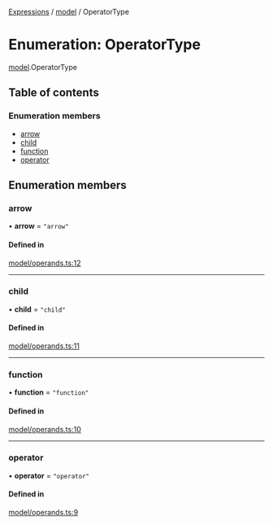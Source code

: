 [Expressions](../README.md) / [model](../modules/model.md) / OperatorType

# Enumeration: OperatorType

[model](../modules/model.md).OperatorType

## Table of contents

### Enumeration members

- [arrow](model.OperatorType.md#arrow)
- [child](model.OperatorType.md#child)
- [function](model.OperatorType.md#function)
- [operator](model.OperatorType.md#operator)

## Enumeration members

### arrow

• **arrow** = `"arrow"`

#### Defined in

[model/operands.ts:12](https://github.com/FlavioLionelRita/js-expressions/blob/9478ec0/src/lib/model/operands.ts#L12)

___

### child

• **child** = `"child"`

#### Defined in

[model/operands.ts:11](https://github.com/FlavioLionelRita/js-expressions/blob/9478ec0/src/lib/model/operands.ts#L11)

___

### function

• **function** = `"function"`

#### Defined in

[model/operands.ts:10](https://github.com/FlavioLionelRita/js-expressions/blob/9478ec0/src/lib/model/operands.ts#L10)

___

### operator

• **operator** = `"operator"`

#### Defined in

[model/operands.ts:9](https://github.com/FlavioLionelRita/js-expressions/blob/9478ec0/src/lib/model/operands.ts#L9)
